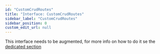 ```yaml
---
id: "CustomCrudRoutes"
title: "Interface: CustomCrudRoutes"
sidebar_label: "CustomCrudRoutes"
sidebar_position: 0
custom_edit_url: null
---
```


This interface needs to be augmented, for more info on how to do it se the [dedicated section](/docs/usage/crud#usage)
